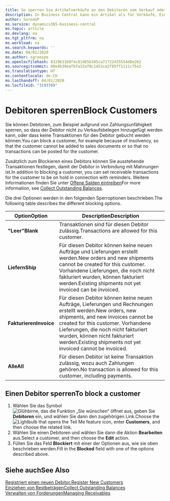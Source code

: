 ```yaml
---
title: So sperren Sie Artikelverkäufe an den Debitoren vom Verkauf oder Einkauf
description: In Business Central kann ein Artikel als für Verkäufe, Einkäufe oder alle Verwendungszwecke gesperrt gekennzeichnet werden.
author: SorenGP
ms.service: dynamics365-business-central
ms.topic: article
ms.devlang: na
ms.tgt_pltfrm: na
ms.workload: na
ms.search.keywords: ''
ms.date: 04/01/2020
ms.author: sgroespe
ms.openlocfilehash: 832963169f4c81d65b105ca71722435554d8e262
ms.sourcegitcommit: 88e4b30eaf6fa32af0c1452ce2f85ff1111c75e2
ms.translationtype: HT
ms.contentlocale: de-CH
ms.lasthandoff: 04/01/2020
ms.locfileid: "3193769"
---
```

# <a name="block-customers"></a><span data-ttu-id="c30d0-103">Debitoren sperren</span><span class="sxs-lookup"><span data-stu-id="c30d0-103">Block Customers</span></span>
<span data-ttu-id="c30d0-104">Sie können Debitoren, zum Beispiel aufgrund von Zahlungsunfähigkeit sperren, so dass der Debitor nicht zu Verkaufsbelegen hinzugefügt werden kann, oder dass keine Transaktionen für den Debitor gebucht werden können.</span><span class="sxs-lookup"><span data-stu-id="c30d0-104">You can block a customer, for example because of insolvency, so that the customer cannot be added to sales documents or so that no transactions can be posted for the customer.</span></span>

<span data-ttu-id="c30d0-105">Zusätzlich zum Blockieren eines Debitors können Sie ausstehende Transaktionen festlegen, damit der Debitor in Verbindung mit Mahnungen ist.</span><span class="sxs-lookup"><span data-stu-id="c30d0-105">In addition to blocking a customer, you can set receivable transactions for the customer to be on hold in connection with reminders.</span></span> <span data-ttu-id="c30d0-106">Weitere Informationen finden Sie unter [Offene Salden eintreiben](receivables-collect-outstanding-balances.md)</span><span class="sxs-lookup"><span data-stu-id="c30d0-106">For more information, see [Collect Outstanding Balances](receivables-collect-outstanding-balances.md).</span></span>   

<span data-ttu-id="c30d0-107">Die drei Optionen werden in den folgenden Sperroptionen beschrieben.</span><span class="sxs-lookup"><span data-stu-id="c30d0-107">The following table describes the different blocking options.</span></span>  

|<span data-ttu-id="c30d0-108">Option</span><span class="sxs-lookup"><span data-stu-id="c30d0-108">Option</span></span>|<span data-ttu-id="c30d0-109">Description</span><span class="sxs-lookup"><span data-stu-id="c30d0-109">Description</span></span>|  
|--------------------|------------|  
|<span data-ttu-id="c30d0-110">**"Leer"**</span><span class="sxs-lookup"><span data-stu-id="c30d0-110">**Blank**</span></span>|<span data-ttu-id="c30d0-111">Transaktionen sind für diesen Debitor zulässig.</span><span class="sxs-lookup"><span data-stu-id="c30d0-111">Transactions are allowed for this customer.</span></span>|
|<span data-ttu-id="c30d0-112">**Liefern**</span><span class="sxs-lookup"><span data-stu-id="c30d0-112">**Ship**</span></span>|<span data-ttu-id="c30d0-113">Für diesen Debitor können keine neuen Aufträge und Lieferungen erstellt werden.</span><span class="sxs-lookup"><span data-stu-id="c30d0-113">New orders and new shipments cannot be created for this customer.</span></span> <span data-ttu-id="c30d0-114">Vorhandene Lieferungen, die noch nicht fakturiert wurden, können fakturiert werden.</span><span class="sxs-lookup"><span data-stu-id="c30d0-114">Existing shipments not yet invoiced can be invoiced.</span></span>|  
|<span data-ttu-id="c30d0-115">**Fakturieren**</span><span class="sxs-lookup"><span data-stu-id="c30d0-115">**Invoice**</span></span>|<span data-ttu-id="c30d0-116">Für diesen Debitor können keine neuen Aufträge, Lieferungen und Rechnungen erstellt werden.</span><span class="sxs-lookup"><span data-stu-id="c30d0-116">New orders, new shipments, and new invoices cannot be created for this customer.</span></span> <span data-ttu-id="c30d0-117">Vorhandene Lieferungen, die noch nicht fakturiert wurden, können nicht fakturiert werden.</span><span class="sxs-lookup"><span data-stu-id="c30d0-117">Existing shipments not yet invoiced cannot be invoiced.</span></span>|  
|<span data-ttu-id="c30d0-118">**Alle**</span><span class="sxs-lookup"><span data-stu-id="c30d0-118">**All**</span></span>|<span data-ttu-id="c30d0-119">Für diesen Debitor ist keine Transaktion zulässig, wozu auch Zahlungen gehören.</span><span class="sxs-lookup"><span data-stu-id="c30d0-119">No transaction is allowed for this customer, including payments.</span></span>|  

## <a name="to-block-a-customer"></a><span data-ttu-id="c30d0-120">Einen Debitor sperren</span><span class="sxs-lookup"><span data-stu-id="c30d0-120">To block a customer</span></span>  
1. <span data-ttu-id="c30d0-121">Wählen Sie das Symbol ![Glühbirne, das die Funktion „Sie wünschen“ öffnet](media/ui-search/search_small.png "Tell Me-Funktion") aus, geben Sie **Debitoren** ein, und wählen Sie dann den zugehörigen Link.</span><span class="sxs-lookup"><span data-stu-id="c30d0-121">Choose the ![Lightbulb that opens the Tell Me feature](media/ui-search/search_small.png "Tell me what you want to do") icon, enter **Customers**, and then choose the related link.</span></span>
2. <span data-ttu-id="c30d0-122">Wählen Sie einen Debitoren und wählen Sie dann die Aktion **Bearbeiten** aus.</span><span class="sxs-lookup"><span data-stu-id="c30d0-122">Select a customer, and then choose the **Edit** action.</span></span>
3. <span data-ttu-id="c30d0-123">Füllen Sie das Feld **Blockiert** mit einer der Optionen aus, wie sie oben beschrieben werden.</span><span class="sxs-lookup"><span data-stu-id="c30d0-123">Fill in the **Blocked** field with one of the options described above.</span></span>

## <a name="see-also"></a><span data-ttu-id="c30d0-124">Siehe auch</span><span class="sxs-lookup"><span data-stu-id="c30d0-124">See Also</span></span>  
[<span data-ttu-id="c30d0-125">Registriert einen neuen Debitor.</span><span class="sxs-lookup"><span data-stu-id="c30d0-125">Register New Customers</span></span>](sales-how-register-new-customers.md)  
[<span data-ttu-id="c30d0-126">Einziehen von Restbeträgen</span><span class="sxs-lookup"><span data-stu-id="c30d0-126">Collect Outstanding Balances</span></span>](receivables-collect-outstanding-balances.md)  
[<span data-ttu-id="c30d0-127">Verwalten von Forderungen</span><span class="sxs-lookup"><span data-stu-id="c30d0-127">Managing Receivables</span></span>](receivables-manage-receivables.md)  
